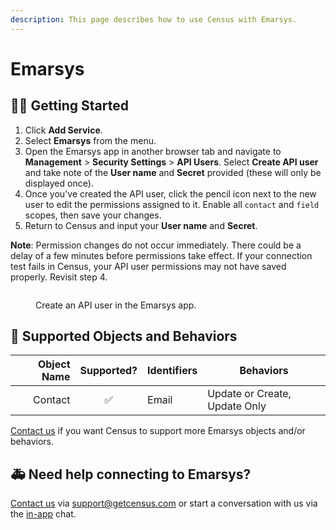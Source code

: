```yaml
---
description: This page describes how to use Census with Emarsys.
---
```


# Emarsys

## 🏃‍♀️ Getting Started

1. Click **Add Service**.
2. Select **Emarsys** from the menu.
3. Open the Emarsys app in another browser tab and navigate to **Management** > **Security Settings** > **API Users**. Select **Create API user** and take note of the **User name** and **Secret** provided (these will only be displayed once).
4. Once you've created the API user, click the pencil icon next to the new user to edit the permissions assigned to it. Enable all `contact` and `field` scopes, then save your changes.
5. Return to Census and input your **User name** and **Secret**.

**Note**: Permission changes do not occur immediately. There could be a delay of a few minutes before permissions take effect. If your connection test fails in Census, your API user permissions may not have saved properly. Revisit step 4.

<figure><img src="../.gitbook/assets/emarsys.png" alt=""><figcaption><p>Create an API user in the Emarsys app.</p></figcaption></figure>

## 🔀 Supported Objects and Behaviors

| **Object Name** | **Supported?** | **Identifiers** | **Behaviors**                 |
| --------------: | :------------: | --------------- | ----------------------------- |
|         Contact |        ✅       | Email           | Update or Create, Update Only |

[Contact us](mailto:support@getcensus.com) if you want Census to support more Emarsys objects and/or behaviors.

## 🚑 Need help connecting to Emarsys?

[Contact us](mailto:support@getcensus.com) via support@getcensus.com or start a conversation with us via the [in-app](https://app.getcensus.com) chat.
